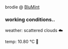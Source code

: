 brodie @ [BluMint](https://www.linkedin.com/company/blumint-io/)

<!--weather_start-->
### working conditions..

weather: scattered clouds ☁️

temp: 10.80 °C 👕

<!--weather_end-->
